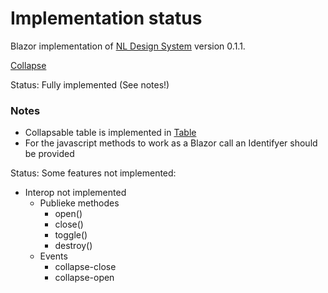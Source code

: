 # Implementation status
Blazor implementation of [NL Design System](https://nl-design-system.gitlab.io/nl-design-system/index.html) version 0.1.1. 

[Collapse](https://nl-design-system.gitlab.io/nl-design-system/componenten/collapse/index.html)

Status: Fully implemented (See notes!)

### Notes
- Collapsable table is implemented in [Table](../Table)
- For the javascript methods to work as a Blazor call an Identifyer should be provided

Status: Some features not implemented:
- Interop not implemented
	- Publieke methodes
		- open()
		- close()
		- toggle()
		- destroy()
	- Events
		- collapse-close
		- collapse-open
